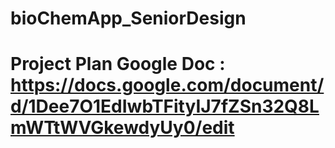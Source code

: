 # bioChemApp_SeniorDesign
# Project Plan Google Doc : https://docs.google.com/document/d/1Dee7O1EdIwbTFityIJ7fZSn32Q8LmWTtWVGkewdyUy0/edit
